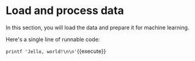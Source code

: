 # Load and process data

In this section, you will load the data and prepare it for machine learning.


Here's a single line of runnable code:

`printf 'Jello, world!\n\n'`{{execute}}

